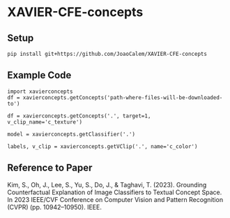 # XAVIER-CFE-concepts

## Setup
```
pip install git+https://github.com/JoaoCalem/XAVIER-CFE-concepts
```

## Example Code

```
import xavierconcepts
df = xavierconcepts.getConcepts('path-where-files-will-be-downloaded-to')
```

```
df = xavierconcepts.getConcepts('.', target=1, v_clip_name='c_texture')
```

```
model = xavierconcepts.getClassifier('.')
```

```
labels, v_clip = xavierconcepts.getVClip('.', name='c_color')
```

## Reference to Paper
Kim, S., Oh, J., Lee, S., Yu, S., Do, J., & Taghavi, T. (2023). Grounding Counterfactual Explanation of Image Classifiers to Textual Concept Space. In 2023 IEEE/CVF Conference on Computer Vision and Pattern Recognition (CVPR) (pp. 10942–10950). IEEE.